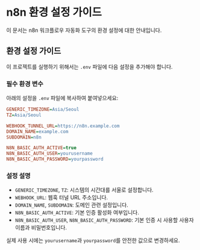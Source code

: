 # n8n 환경 설정 가이드

이 문서는 n8n 워크플로우 자동화 도구의 환경 설정에 대한 안내입니다.

## 환경 설정 가이드
이 프로젝트를 실행하기 위해서는 `.env` 파일에 다음 설정을 추가해야 합니다.
### 필수 환경 변수
아래의 설정을 `.env` 파일에 복사하여 붙여넣으세요:
``` ini
GENERIC_TIMEZONE=Asia/Seoul
TZ=Asia/Seoul

WEBHOOK_TUNNEL_URL=https://n8n.example.com
DOMAIN_NAME=example.com
SUBDOMAIN=n8n

N8N_BASIC_AUTH_ACTIVE=true
N8N_BASIC_AUTH_USER=yourusername
N8N_BASIC_AUTH_PASSWORD=yourpassword
```
### 설정 설명
- `GENERIC_TIMEZONE`, `TZ`: 시스템의 시간대를 서울로 설정합니다.
- `WEBHOOK_URL`: 웹훅 터널 URL 주소입니다.
- `DOMAIN_NAME`, `SUBDOMAIN`: 도메인 관련 설정입니다.
- `N8N_BASIC_AUTH_ACTIVE`: 기본 인증 활성화 여부입니다.
- `N8N_BASIC_AUTH_USER`, `N8N_BASIC_AUTH_PASSWORD`: 기본 인증 시 사용할 사용자 이름과 비밀번호입니다.

실제 사용 시에는 `yourusername`과 `yourpassword`를 안전한 값으로 변경하세요.
